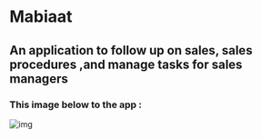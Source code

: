 # Mabiaat
## An application to follow up on sales, sales procedures ,and manage tasks for sales managers
### This image below to the app :
![img](https://github.com/Alaaa-Drebate/Mabiaat/edit/master/img/img.png)
